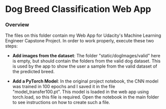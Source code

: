 # Dog Breed Classification Web App

### Overview

The files on this folder contain my Web App for Udacity's Machine Learning Engineer Capstone Project. In order to work properly, execute these two steps:

* **Add images from the dataset**: The folder "static/dogImages/valid" here is empty, but should contain the folders from the valid dog dataset. This is used by the app to show the user a sample from the valid dataset of the predicted breed.

* **Add a PyTorch Model**: In the original project notebook, the CNN model was trained in 100 epochs and I saved it in the file "model_transfer100.pt". This model is loaded in the web app using torch.load, so this file is required. Open the notebook in the main folder to see instructions on how to create such a file.


